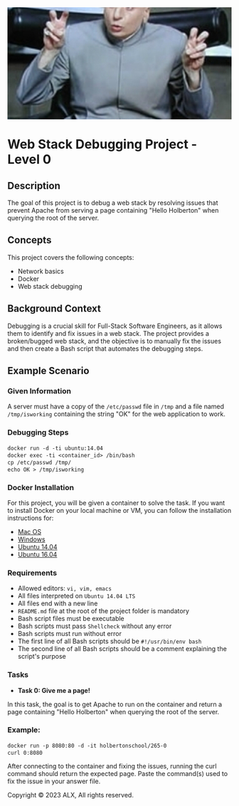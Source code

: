 <div style="width: 100%; height: 0; padding-bottom: 50%; position: relative;">
    <img src="uWLzjc8.jpg" alt="OOP Image" style="position: absolute; width: 800%; height: 100%; object-fit: cover;">
</div>

# Web Stack Debugging Project - Level 0

## Description

The goal of this project is to debug a web stack by resolving issues that prevent Apache from serving a page containing "Hello Holberton" when querying the root of the server.

## Concepts

This project covers the following concepts:

- Network basics
- Docker
- Web stack debugging

## Background Context

Debugging is a crucial skill for Full-Stack Software Engineers, as it allows them to identify and fix issues in a web stack. The project provides a broken/bugged web stack, and the objective is to manually fix the issues and then create a Bash script that automates the debugging steps.

## Example Scenario

### Given Information

A server must have a copy of the `/etc/passwd` file in `/tmp` and a file named `/tmp/isworking` containing the string "OK" for the web application to work.

### Debugging Steps

```
docker run -d -ti ubuntu:14.04
docker exec -ti <container_id> /bin/bash
cp /etc/passwd /tmp/
echo OK > /tmp/isworking
```

###  Docker Installation
For this project, you will be given a container to solve the task. If you want to install Docker on your local machine or VM, you can follow the installation instructions for:

- [Mac OS]()
- [Windows]()
- [Ubuntu 14.04]()
- [Ubuntu 16.04]()

### Requirements
- Allowed editors: `vi, vim, emacs`
- All files interpreted on `Ubuntu 14.04 LTS`
- All files end with a new line
- `README.md` file at the root of the project folder is mandatory
- Bash script files must be executable
- Bash scripts must pass `Shellcheck` without any error
- Bash scripts must run without error
- The first line of all Bash scripts should be `#!/usr/bin/env bash`
- The second line of all Bash scripts should be a comment explaining the script's purpose

### Tasks
- **Task 0: Give me a page!**

In this task, the goal is to get Apache to run on the container and return a page containing "Hello Holberton" when querying the root of the server.

### Example:
```
docker run -p 8080:80 -d -it holbertonschool/265-0
curl 0:8080
```

After connecting to the container and fixing the issues, running the curl command should return the expected page. Paste the command(s) used to fix the issue in your answer file.

Copyright © 2023 ALX, All rights reserved.


